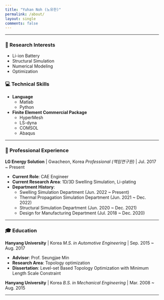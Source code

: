 ```yaml
---
title: "Yuhan Noh (노유한)"
permalink: /about/
layout: single
comments: false
---
```

---
### 🔎 Research Interests
- Li-ion Battery
- Structural Simulation
- Numerical Modeling
- Optimization

### 💻 Technical Skills
- **Language**
  - Matlab
  - Python
- **Finite Element Commercial Package**
  - HyperMesh
  - LS-dyna
  - COMSOL
  - Abaqus
---
### 💼 Professional Experience

**LG Energy Solution** | Gwacheon, Korea
*Professional (책임연구원)* | Jul. 2017 ~ Present

- **Current Role**: CAE Engineer
- **Current Research Area**: 1D/3D Swelling Simulation, Li-plating
- **Department History**:
    - Swelling Simulation Department (Jun. 2022 ~ Present)
    - Thermal Propagation Simulation Department (Jun. 2021 ~ Dec. 2022)
    - Structural Simulation Department (Jun. 2020 ~ Dec. 2021)
    - Design for Manufacturing Department (Jul. 2018 ~ Dec. 2020)

---
### 🎓 Education

**Hanyang University** | Korea
*M.S. in Automotive Engineering* | Sep. 2015 ~ Aug. 2017
- **Advisor**: Prof. Seungjae Min
- **Research Area**: Topology optimization
- **Dissertation**: Level-set Based Topology Optimization with Minimum Length Scale Constraint

**Hanyang University** | Korea
*B.S. in Mechanical Engineering* | Mar. 2008 ~ Aug. 2015

---
